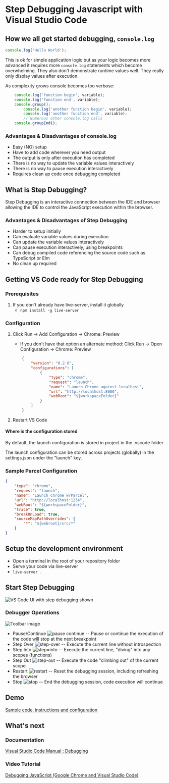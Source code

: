 # Step Debugging Javascript with Visual Studio Code

## How we all get started debugging, `console.log`

```javascript
console.log('Hello World');
```

This is ok for simple application logic but as your logic becomes more advanced it requires more `console.log` statements which become overwhelming.
They also don't demonstrate runtime values well.  They really only display values after execution.

As complexity grows console becomes too verbose:

```javascript
    console.log('function begin', variable);
    console.log('function end', variable);
    console.group();
        console.log('another function begin', variable);
        console.log('another function end', variable);
        // Numerous other console.log calls
    console.groupEnd();
```

### Advantages & Disadvantages of console.log

- Easy (NO) setup
- Have to add code wherever you need output
- The output is only after execution has completed
- There is no way to update the variable values interactively
- There is no way to pause execution interactively
- Requires clean up code once debugging completed

## What is Step Debugging?

Step Debugging is an interactive connection between the IDE and browser allowing the IDE to control the JavaScript execution within the browser.

### Advantages & Disadvantages of Step Debugging

- Harder to setup initially
- Can evaluate variable values during execution
- Can update the variable values interactively
- Can pause execution interactively, using breakpoints
- Can debug compiled code referencing the source code such as TypeScript or Elm
- No clean up required

## Getting VS Code ready for Step Debugging

### Prerequisites

1. If you don't already have live-server, install it globally
    - `npm install -g live-server`

### Configuration

1. Click Run -> Add Configuration -> Chrome: Preview
    - If you don't have that option an alternate method: Click Run -> Open Configuration -> Chrome: Preview

    ```json
        {
            "version": "0.2.0",
            "configurations": [
                {
                    "type": "chrome",
                    "request": "launch",
                    "name": "Launch Chrome against localhost",
                    "url": "http://localhost:8080",
                    "webRoot": "${workspaceFolder}"
                }
            ]
        }
    ```

2. Restart VS Code

#### Where is the configuration stored

By default, the launch configuration is stored in project in the .vscode folder

The launch configuration can be stored across projects (globally) in the settings.json under the "launch" key.

### Sample Parcel Configuration

```json
{
    "type": "chrome",
    "request": "launch",
    "name": "Launch Chrome w/Parcel",
    "url": "http://localhost:1234",
    "webRoot": "${workspaceFolder}",
    "trace": true,
    "breakOnLoad": true,
    "sourceMapPathOverrides": {
        "*": "${webroot}/src/*"
    }
}
```

## Setup the development environment

- Open a terminal in the root of your repository folder
- Serve your code via live-server
- `live-server .`

## Start Step Debugging

![VS Code UI with step debugging shown](img/debugger-running.png)

### Debugger Operations

![Toolbar image](img/toolbar.png)

- Pause/Continue ![pause continue](img/pause-continue.png)
    -- Pause or continue the execution of the code will stop at the next breakpoint
- Step Over ![step-over](img/step-over.png)
    -- Execute the current line without introspection
- Step Into ![step=into](img/step-into.png)
    -- Execute the current line, "diving" into any scopes (functions)
- Step Out ![step-out](img/step-out.png)
    -- Execute the code "climbing out" of the current scope
- Restart ![restsrt](img/restart.png)
    -- Reset the debugging session, including refreshing the browser
- Stop ![stop](img/stop.png)
    -- End the debugging session, code execution will continue

## Demo

[Sample code, instructions and configuration](https://github.com/matsinet/step-debugger-walk-through)

## What's next

### Documentation

[Visual Studio Code Manual : Debugging](https://code.visualstudio.com/docs/editor/debugging)

### Video Tutorial

[Debugging JavaScript (Google Chrome and Visual Studio Code)](https://www.youtube.com/watch?v=AX7uybwukkk)
